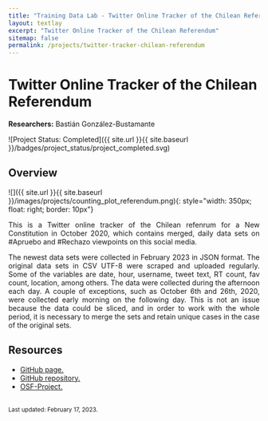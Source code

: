 ```yaml
---
title: "Training Data Lab - Twitter Online Tracker of the Chilean Referendum"
layout: textlay
excerpt: "Twitter Online Tracker of the Chilean Referendum"
sitemap: false
permalink: /projects/twitter-tracker-chilean-referendum
---
```


# Twitter Online Tracker of the Chilean Referendum

**Researchers:** Bastián González-Bustamante

![Project Status: Completed]({{ site.url }}{{ site.baseurl }}/badges/project_status/project_completed.svg)

## Overview

![]({{ site.url }}{{ site.baseurl }}/images/projects/counting_plot_referendum.png){: style="width: 350px; float: right; border: 10px"}

<p align="justify">This is a Twitter online tracker of the Chilean refenrum for a New Constitution in October 2020, which contains merged, daily data sets on #Apruebo and #Rechazo viewpoints on this social media.</p>

<p align="justify">The newest data sets were collected in February 2023 in JSON format. The original data sets in CSV UTF-8 were scraped and uploaded regularly. Some of the variables are date, hour, username, tweet text, RT count, fav count, location, among others. The data were collected during the afternoon each day. A couple of exceptions, such as October 6th and 26th, 2020, were collected early morning on the following day. This is not an issue because the data could be sliced, and in order to work with the whole period, it is necessary to merge the sets and retain unique cases in the case of the original sets.</p>

## Resources

<ul>
<li><a href="https://bgonzalezbustamante.github.io/twConstitution/" target="_blank">GitHub page.</a></li>
<li><a href="https://github.com/bgonzalezbustamante/twConstitution" target="_blank">GitHub repository.</a></li>
<li><a href="https://doi.org/10.17605/OSF.IO/73NDB" target="_blank">OSF-Project.</a></li>
</ul>
<br />
<small>Last updated: February 17, 2023.</small>
